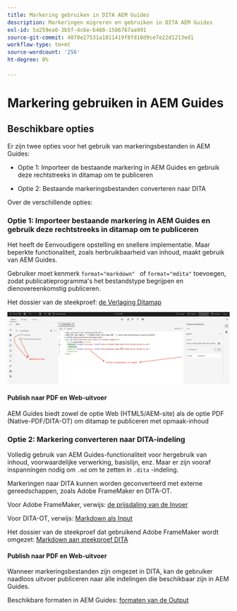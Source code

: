 ```yaml
---
title: Markering gebruiken in DITA AEM Guides
description: Markeringen migreren en gebruiken in DITA AEM Guides
exl-id: 5a259ea0-3b5f-4c6e-b488-1586767aa991
source-git-commit: 4870e27531a1811419f8fd18d9ce7e22d1213ed1
workflow-type: tm+mt
source-wordcount: '256'
ht-degree: 0%

---
```


# Markering gebruiken in AEM Guides

## Beschikbare opties

Er zijn twee opties voor het gebruik van markeringsbestanden in AEM Guides:

- Optie 1: Importeer de bestaande markering in AEM Guides en gebruik deze rechtstreeks in ditamap om te publiceren

- Optie 2: Bestaande markeringsbestanden converteren naar DITA

Over de verschillende opties:

### Optie 1: Importeer bestaande markering in AEM Guides en gebruik deze rechtstreeks in ditamap om te publiceren

Het heeft de Eenvoudigere opstelling en snellere implementatie. Maar beperkte functionaliteit, zoals herbruikbaarheid van inhoud, maakt gebruik van AEM Guides.

Gebruiker moet kenmerk `format="markdown" ` of `format="mdita"` toevoegen, zodat publicatieprogramma&#39;s het bestandstype begrijpen en dienovereenkomstig publiceren.

Het dossier van de steekproef: [ de Verlaging Ditamap ](https://acrobat.adobe.com/id/urn:aaid:sc:AP:da31137e-be84-44fb-8974-d038eeff0283)

![ schermafbeelding voor verwijzing ](../assets/authoring/markdown_map.png)


#### Publish naar PDF en Web-uitvoer

AEM Guides biedt zowel de optie Web (HTML5/AEM-site) als de optie PDF (Native-PDF/DITA-OT) om ditamap te publiceren met opmaak-inhoud

### Optie 2: Markering converteren naar DITA-indeling

Volledig gebruik van AEM Guides-functionaliteit voor hergebruik van inhoud, voorwaardelijke verwerking, basislijn, enz. Maar er zijn vooraf inspanningen nodig om `.md` om te zetten in `.dita` -indeling.

Markeringen naar DITA kunnen worden geconverteerd met externe gereedschappen, zoals Adobe FrameMaker en DITA-OT.


Voor Adobe FrameMaker, verwijs: [ de prijsdaling van de Invoer ](https://www.adobe.com/in/products/framemaker/features.html#import-markdown)

Voor DITA-OT, verwijs: [ Markdown als Input ](https://www.dita-ot.org/dev/topics/markdown-input.html)

Het dossier van de steekproef dat gebruikend Adobe FrameMaker wordt omgezet: [ Markdown aan steekproef DITA ](https://acrobat.adobe.com/id/urn:aaid:sc:AP:874881f3-ba43-410c-abc6-2df899536d79)

#### Publish naar PDF en Web-uitvoer

Wanneer markeringsbestanden zijn omgezet in DITA, kan de gebruiker naadloos uitvoer publiceren naar alle indelingen die beschikbaar zijn in AEM Guides.

Beschikbare formaten in AEM Guides: [ formaten van de Output ](../../../user-guide/generate-output-understand-presets.md)
